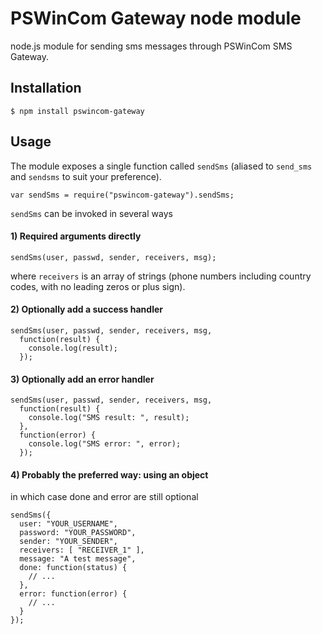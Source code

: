 PSWinCom Gateway node module
============================

node.js module for sending sms messages through PSWinCom SMS Gateway.

## Installation

    $ npm install pswincom-gateway

## Usage

The module exposes a single function called `sendSms` (aliased to `send_sms` and `sendsms` to suit your preference).

    var sendSms = require("pswincom-gateway").sendSms;

`sendSms` can be invoked in several ways

#### 1) Required arguments directly

    sendSms(user, passwd, sender, receivers, msg);

where `receivers` is an array of strings (phone numbers including country codes, with no leading zeros or plus sign).

#### 2) Optionally add a success handler

    sendSms(user, passwd, sender, receivers, msg,
      function(result) {
        console.log(result);
      });

#### 3) Optionally add an error handler

    sendSms(user, passwd, sender, receivers, msg,
      function(result) {
        console.log("SMS result: ", result);
      },
      function(error) {
        console.log("SMS error: ", error);
      });

#### 4) Probably the preferred way: using an object

in which case done and error are still optional

    sendSms({
      user: "YOUR_USERNAME", 
      password: "YOUR_PASSWORD", 
      sender: "YOUR_SENDER", 
      receivers: [ "RECEIVER_1" ], 
      message: "A test message", 
      done: function(status) { 
        // ...
      }, 
      error: function(error) {
        // ...
      }
    });
